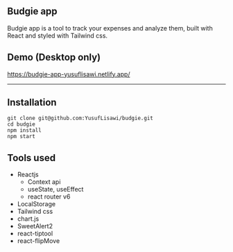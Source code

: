 ## Budgie app

Budgie app is a tool to track your expenses and analyze them, built with React and styled with Tailwind css.

## Demo (Desktop only)
https://budgie-app-yusuflisawi.netlify.app/

---

## Installation

```plaintext
git clone git@github.com:YusufLisawi/budgie.git
cd budgie
npm install
npm start
```

## Tools used

-   Reactjs
    -   Context api
    -   useState, useEffect
    -   react router v6
-   LocalStorage
-   Tailwind css
-   chart.js
-   SweetAlert2
-   react-tiptool
-   react-flipMove
